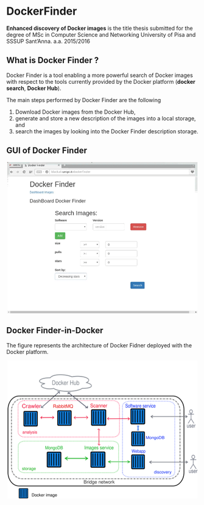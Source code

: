 

# DockerFinder

<!-- START doctoc generated TOC please keep comment here to allow auto update -->
<!-- DON'T EDIT THIS SECTION, INSTEAD RE-RUN doctoc TO UPDATE 
**Table of Contents**  *generated with [DocToc](https://github.com/thlorenz/doctoc)*

- [Thesis](#What is Docker Finder ?)
  - [regex](#regex)
- [PyFinder](#pyfinder)
- [ServerApi](#serverapi)

<!-- END doctoc generated TOC please keep comment here to allow auto update -->
**Enhanced discovery of Docker
images**  is the title thesis submitted for the degree of
MSc in Computer Science and Networking
University of Pisa and SSSUP Sant’Anna. a.a. 2015/2016


## What is Docker Finder ?
Docker Finder is a tool enabling a more powerful search of Docker images with
respect to the tools currently provided by the Docker platform (**docker search**, **Docker Hub**).

The main steps performed by Docker Finder are the following

1. Download Docker images from the Docker Hub,
2. generate and store a new description of the images into a local storage,
and
3. search the images by looking into the Docker Finder description storage.

## GUI of Docker Finder
<div style="text-align:center">
<img src="./docs/df_gif.gif" width="500">
</div>

## Docker Finder-in-Docker
The figure represents the architecture of Docker Fidner deployed with the Docker platform.

<div style="text-align:center">
<img src="./docs/architecture_docker.png" width="500">
</div>
 

